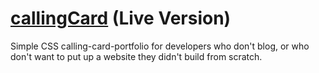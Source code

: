 # [callingCard](https://madrcallingcard.netlify.app/) (Live Version)
Simple CSS calling-card-portfolio for developers who don't blog, or who don't want to put up a website they didn't build from scratch.

